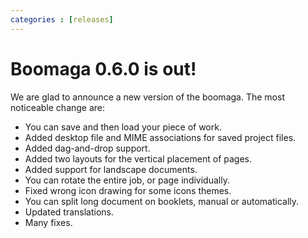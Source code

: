```yaml
---
categories : [releases]
---
```


Boomaga 0.6.0 is out!
=====================
We are glad to announce a new version of the boomaga. The most noticeable change are:



* You can save and then load your piece of work.
* Added desktop file and MIME associations for saved project files.
* Added dag-and-drop support.
* Added two layouts for the vertical placement of pages.
* Added support for landscape documents.
* You can rotate the entire job, or page individually.
* Fixed wrong icon drawing for some icons themes.
* You can split long document on booklets, manual or automatically.
* Updated translations.
* Many fixes.
